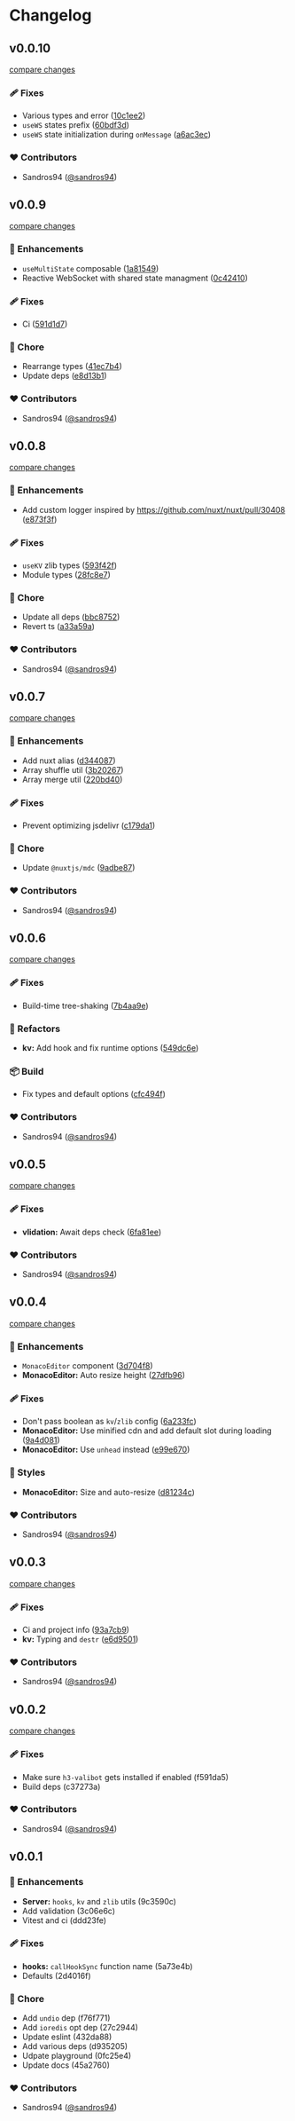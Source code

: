 # Changelog


## v0.0.10

[compare changes](https://github.com/sandros94/lab/compare/v0.0.9...v0.0.10)

### 🩹 Fixes

- Various types and error ([10c1ee2](https://github.com/sandros94/lab/commit/10c1ee2))
- `useWS` states prefix ([60bdf3d](https://github.com/sandros94/lab/commit/60bdf3d))
- `useWS` state initialization during `onMessage` ([a6ac3ec](https://github.com/sandros94/lab/commit/a6ac3ec))

### ❤️ Contributors

- Sandros94 ([@sandros94](http://github.com/sandros94))

## v0.0.9

[compare changes](https://github.com/sandros94/lab/compare/v0.0.8...v0.0.9)

### 🚀 Enhancements

- `useMultiState` composable ([1a81549](https://github.com/sandros94/lab/commit/1a81549))
- Reactive WebSocket with shared state managment ([0c42410](https://github.com/sandros94/lab/commit/0c42410))

### 🩹 Fixes

- Ci ([591d1d7](https://github.com/sandros94/lab/commit/591d1d7))

### 🏡 Chore

- Rearrange types ([41ec7b4](https://github.com/sandros94/lab/commit/41ec7b4))
- Update deps ([e8d13b1](https://github.com/sandros94/lab/commit/e8d13b1))

### ❤️ Contributors

- Sandros94 ([@sandros94](http://github.com/sandros94))

## v0.0.8

[compare changes](https://github.com/sandros94/lab/compare/v0.0.7...v0.0.8)

### 🚀 Enhancements

- Add custom logger inspired by https://github.com/nuxt/nuxt/pull/30408 ([e873f3f](https://github.com/sandros94/lab/commit/e873f3f))

### 🩹 Fixes

- `useKV` zlib types ([593f42f](https://github.com/sandros94/lab/commit/593f42f))
- Module types ([28fc8e7](https://github.com/sandros94/lab/commit/28fc8e7))

### 🏡 Chore

- Update all deps ([bbc8752](https://github.com/sandros94/lab/commit/bbc8752))
- Revert ts ([a33a59a](https://github.com/sandros94/lab/commit/a33a59a))

### ❤️ Contributors

- Sandros94 ([@sandros94](http://github.com/sandros94))

## v0.0.7

[compare changes](https://github.com/sandros94/lab/compare/v0.0.6...v0.0.7)

### 🚀 Enhancements

- Add nuxt alias ([d344087](https://github.com/sandros94/lab/commit/d344087))
- Array shuffle util ([3b20267](https://github.com/sandros94/lab/commit/3b20267))
- Array merge util ([220bd40](https://github.com/sandros94/lab/commit/220bd40))

### 🩹 Fixes

- Prevent optimizing jsdelivr ([c179da1](https://github.com/sandros94/lab/commit/c179da1))

### 🏡 Chore

- Update `@nuxtjs/mdc` ([9adbe87](https://github.com/sandros94/lab/commit/9adbe87))

### ❤️ Contributors

- Sandros94 ([@sandros94](http://github.com/sandros94))

## v0.0.6

[compare changes](https://github.com/sandros94/lab/compare/v0.0.5...v0.0.6)

### 🩹 Fixes

- Build-time tree-shaking ([7b4aa9e](https://github.com/sandros94/lab/commit/7b4aa9e))

### 💅 Refactors

- **kv:** Add hook and fix runtime options ([549dc6e](https://github.com/sandros94/lab/commit/549dc6e))

### 📦 Build

- Fix types and default options ([cfc494f](https://github.com/sandros94/lab/commit/cfc494f))

### ❤️ Contributors

- Sandros94 ([@sandros94](http://github.com/sandros94))

## v0.0.5

[compare changes](https://github.com/sandros94/lab/compare/v0.0.4...v0.0.5)

### 🩹 Fixes

- **vlidation:** Await deps check ([6fa81ee](https://github.com/sandros94/lab/commit/6fa81ee))

### ❤️ Contributors

- Sandros94 ([@sandros94](http://github.com/sandros94))

## v0.0.4

[compare changes](https://github.com/sandros94/lab/compare/v0.0.3...v0.0.4)

### 🚀 Enhancements

- `MonacoEditor` component ([3d704f8](https://github.com/sandros94/lab/commit/3d704f8))
- **MonacoEditor:** Auto resize height ([27dfb96](https://github.com/sandros94/lab/commit/27dfb96))

### 🩹 Fixes

- Don't pass boolean as `kv`/`zlib` config ([6a233fc](https://github.com/sandros94/lab/commit/6a233fc))
- **MonacoEditor:** Use minified cdn and add default slot during loading ([9a4d081](https://github.com/sandros94/lab/commit/9a4d081))
- **MonacoEditor:** Use `unhead` instead ([e99e670](https://github.com/sandros94/lab/commit/e99e670))

### 🎨 Styles

- **MonacoEditor:** Size and auto-resize ([d81234c](https://github.com/sandros94/lab/commit/d81234c))

### ❤️ Contributors

- Sandros94 ([@sandros94](http://github.com/sandros94))

## v0.0.3

[compare changes](https://github.com/sandros94/lab/compare/v0.0.2...v0.0.3)

### 🩹 Fixes

- Ci and project info ([93a7cb9](https://github.com/sandros94/lab/commit/93a7cb9))
- **kv:** Typing and `destr` ([e6d9501](https://github.com/sandros94/lab/commit/e6d9501))

### ❤️ Contributors

- Sandros94 ([@sandros94](http://github.com/sandros94))

## v0.0.2

[compare changes](https://undefined/undefined/compare/v0.0.1...v0.0.2)

### 🩹 Fixes

- Make sure `h3-valibot` gets installed if enabled (f591da5)
- Build deps (c37273a)

### ❤️ Contributors

- Sandros94 ([@sandros94](http://github.com/sandros94))

## v0.0.1


### 🚀 Enhancements

- **Server:** `hooks`, `kv` and `zlib` utils (9c3590c)
- Add validation (3c06e6c)
- Vitest and ci (ddd23fe)

### 🩹 Fixes

- **hooks:** `callHookSync` function name (5a73e4b)
- Defaults (2d4016f)

### 🏡 Chore

- Add `undio` dep (f76f771)
- Add `ioredis` opt dep (27c2944)
- Update eslint (432da88)
- Add various deps (d935205)
- Udpate playground (0fc25e4)
- Update docs (45a2760)

### ❤️ Contributors

- Sandros94 ([@sandros94](http://github.com/sandros94))

